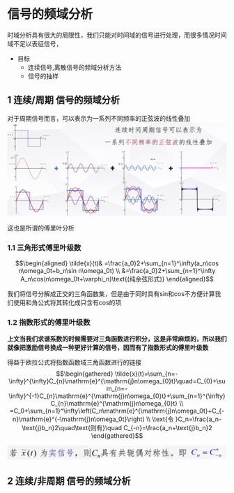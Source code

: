 # 信号的频域分析

时域分析具有很大的局限性，我们只能对时间域的信号进行处理，而很多情况时间域不足以表征信号，


- 目标
  - 连续信号,离散信号的频域分析方法
  - 信号的抽样




## 1 连续/周期 信号的频域分析

对于周期信号而言，可以表示为一系列不同频率的正弦波的线性叠加
![alt text](image.png)

这也是所谓的傅里叶分析

### 1.1 三角形式傅里叶级数


$$\begin{aligned}
\tilde{x}(t)& =\frac{a_0}2+\sum_{n=1}^\infty(a_n\cos n\omega_0t+b_n\sin n\omega_0t)  \\
&=\frac{a_0}2+\sum_{n=1}^\infty A_n\cos(n\omega_0t+\varphi_n)\text{(纯余弦形式)}
\end{aligned}$$

我们将信号分解成正交的三角函数集，但是由于同时具有sin和cos不方便计算我们使用和角公式将其转化成只含有cos的项



### 1.2 指数形式的傅里叶级数

**上文当我们求谱系数的时候需要对三角函数进行积分，这是非常麻烦的，所以我们就像把激励信号换成一种更好计算的信号，因而有了指数形式的傅里叶级数**

得益于欧拉公式将指数函数域三角函数进行的链接
$$\begin{gathered}
\tilde{x}(t)=\sum_{n=-\infty}^{\infty}C_{n}\mathrm{e}^{\mathrm{j}n\omega_{0}t}\quad=C_{0}+\sum_{n=-\infty}^{-1}C_{n}\mathrm{e}^{\mathrm{j}n\omega_{0}t}+\sum_{n=1}^{\infty}C_{n}\mathrm{e}^{\mathrm{j}n\omega_{0}t} \\
=C_0+\sum_{n=1}^\infty\left(C_n\mathrm{e}^{\mathrm{j}n\omega_0t}+C_{-n}\mathrm{e}^{-\mathrm{j}n\omega_0t}\right) \\
\text{令 }C_n=\frac{a_n-\text{j}b_n}2\quad\text{则有}\quad C_{-n}=\frac{a_n+\text{j}b_n}2 
\end{gathered}$$

![alt text](image-2.png)


## 2 连续/非周期 信号的频域分析

